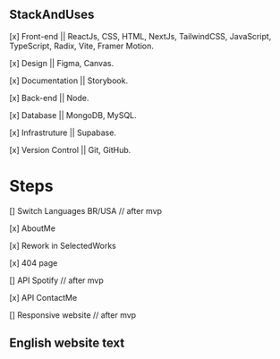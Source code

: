 ## StackAndUses

 [x] Front-end || ReactJs, CSS, HTML, NextJs, TailwindCSS, JavaScript, TypeScript, Radix, Vite, Framer Motion.

 [x] Design || Figma, Canvas.

 [x] Documentation || Storybook.

 [x] Back-end || Node.

 [x] Database || MongoDB, MySQL.

 [x] Infrastruture ||  Supabase.

 [x] Version Control || Git, GitHub.

# Steps

[] Switch Languages BR/USA // after mvp

[x] AboutMe

[x] Rework in SelectedWorks

[x] 404 page

[] API Spotify // after mvp

[x] API ContactMe 

[] Responsive website // after mvp

## English website text


